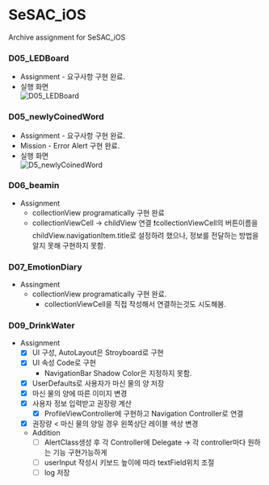 

# SeSAC_iOS

Archive assignment for SeSAC_iOS

### D05_LEDBoard
* Assignment - 요구사항 구현 완료.
* 실행 화면   
    ![D05_LEDBoard](https://user-images.githubusercontent.com/46219689/135994374-ebb446de-0e08-4308-861b-4d4c49f937f1.gif)



### D05_newlyCoinedWord
* Assignment -  요구사항 구현 완료.
* Mission - Error Alert 구현 완료.
* 실행 화면   
    ![D5_newlyCoinedWord](https://user-images.githubusercontent.com/46219689/135994447-a63f0655-75ee-4c3b-8c5d-34217e592efe.gif)

### D06_beamin
* Assignment
  * collectionView programatically 구현 완료
  * collectionViewCell -> childView 연결
    ❗️collectionViewCell의 버튼이름을 childView.navigationItem.title로 설정하려 했으나, 정보를 전달하는 방법을 알지 못해 구현하지 못함.
  
### D07_EmotionDiary
* Assingment
  * collectionView programatically 구현 완료.
    * collectionViewCell을 직접 작성해서 연결하는것도 시도해봄.

### D09_DrinkWater
* Assignment
  - [x] UI 구성, AutoLayout은 Stroyboard로 구현
  - [x] UI 속성 Code로 구현
    * NavigationBar Shadow Color은 지정하지 못함.
  - [x] UserDefaults로 사용자가 마신 물의 양 저장
  - [x] 마신 물의 양에 따른 이미지 변경
  - [x] 사용자 정보 입력받고 권장량 계산
      - [x] ProfileViewController에 구현하고 Navigation Controller로 연결
  - [x] 권장량 < 마신 물의 양일 경우 왼쪽상단 레이블 색상 변경
  
  * Addition
    - [ ] AlertClass생성 후 각 Controller에 Delegate -> 각 controller마다 원하는 기능 구현가능하게
    - [ ] userInput 작성시 키보드 높이에 따라 textField위치 조절
    - [ ] log 저장